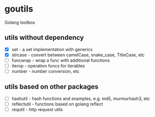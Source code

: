 # goutils

Golang toolbox

## utils without dependency

- [x] set - a set implementation with generics
- [x] strcase - convert between camelCase, snake_case, TitleCase, etc
- [ ] funcwrap - wrap a func with additional functions
- [ ] iterop - operation funcs for iterables
- [ ] number - number conversion, etc

## utils based on other packages

- [ ] hashutil - hash functions and examples, e.g. md5, murmurhash3, etc
- [ ] reflectutil - functions based on golang reflect
- [ ] requtil - http request utils
